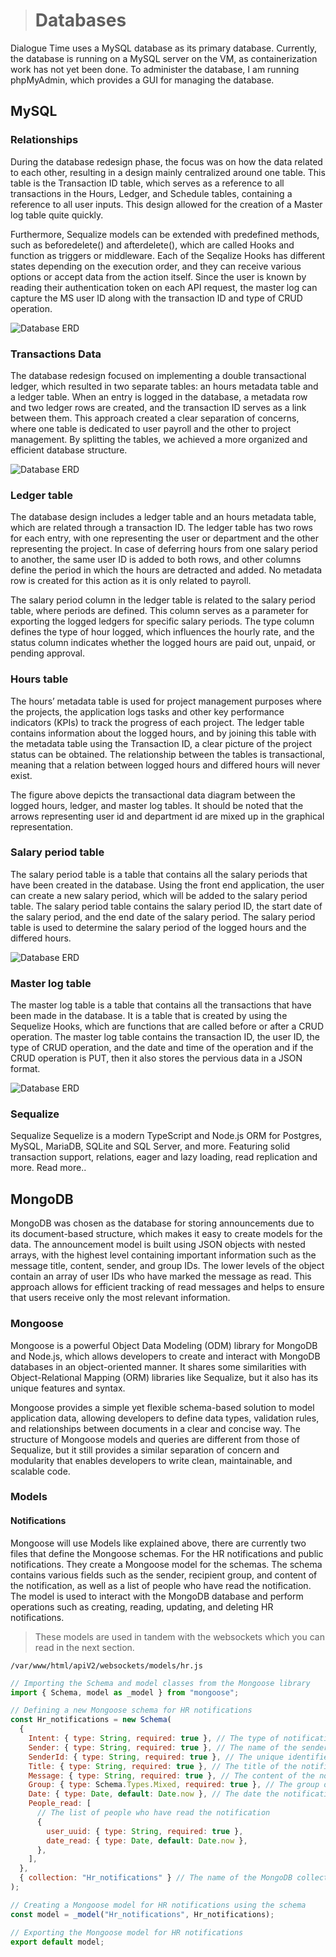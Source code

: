 > # Databases

Dialogue Time uses a MySQL database as its primary database. Currently, the database is running on a MySQL server on the VM, as containerization work has not yet been done. To administer the database, I am running phpMyAdmin, which provides a GUI for managing the database.

## MySQL

### Relationships

During the database redesign phase, the focus was on how the data related to each other, resulting in a design mainly centralized around one table. This table is the Transaction ID table, which serves as a reference to all transactions in the Hours, Ledger, and Schedule tables, containing a reference to all user inputs. This design allowed for the creation of a Master log table quite quickly.

Furthermore, Sequalize models can be extended with predefined methods, such as beforedelete() and afterdelete(), which are called Hooks and function as triggers or middleware. Each of the Seqalize Hooks has different states depending on the execution order, and they can receive various options or accept data from the action itself. Since the user is known by reading their authentication token on each API request, the master log can capture the MS user ID along with the transaction ID and type of CRUD operation.

![Database ERD](../../../../images/ERD.png "Database ERD")

### Transactions Data

The database redesign focused on implementing a double transactional ledger, which resulted in two separate tables: an hours metadata table and a ledger table. When an entry is logged in the database, a metadata row and two ledger rows are created, and the transaction ID serves as a link between them. This approach created a clear separation of concerns, where one table is dedicated to user payroll and the other to project management. By splitting the tables, we achieved a more organized and efficient database structure.

![Database ERD](../../../../images/relational_diagram.png "Database ERD")

### Ledger table

The database design includes a ledger table and an hours metadata table, which are related through a transaction ID. The ledger table has two rows for each entry, with one representing the user or department and the other representing the project. In case of deferring hours from one salary period to another, the same user ID is added to both rows, and other columns define the period in which the hours are detracted and added. No metadata row is created for this action as it is only related to payroll.

The salary period column in the ledger table is related to the salary period table, where periods are defined. This column serves as a parameter for exporting the logged ledgers for specific salary periods. The type column defines the type of hour logged, which influences the hourly rate, and the status column indicates whether the logged hours are paid out, unpaid, or pending approval.

### Hours table

The hours’ metadata table is used for project management purposes where the projects, the application logs tasks and other key performance indicators (KPIs) to track the progress of each project. The ledger table contains information about the logged hours, and by joining this table with the metadata table using the Transaction ID, a clear picture of the project status can be obtained. The relationship between the tables is transactional, meaning that a relation between logged hours and differed hours will never exist.

The figure above depicts the transactional data diagram between the logged hours, ledger, and master log tables. It should be noted that the arrows representing user id and department id are mixed up in the graphical representation.

### Salary period table

The salary period table is a table that contains all the salary periods that have been created in the database. Using the front end application, the user can create a new salary period, which will be added to the salary period table. The salary period table contains the salary period ID, the start date of the salary period, and the end date of the salary period. The salary period table is used to determine the salary period of the logged hours and the differed hours.

![Database ERD](../../../../images/salary_periods.png "Salary Period")

### Master log table

The master log table is a table that contains all the transactions that have been made in the database. It is a table that is created by using the Sequelize Hooks, which are functions that are called before or after a CRUD operation. The master log table contains the transaction ID, the user ID, the type of CRUD operation, and the date and time of the operation and if the CRUD operation is PUT, then it also stores the pervious data in a JSON format.

![Database ERD](../../../../images/master_log.png "Master Log")

### Sequalize

Sequalize Sequelize is a modern TypeScript and Node.js ORM for Postgres, MySQL, MariaDB, SQLite and SQL
Server, and more. Featuring solid transaction support, relations, eager and lazy loading, read replication
and more. Read more..

## MongoDB

MongoDB was chosen as the database for storing announcements due to its document-based structure, which makes it easy to create models for the data. The announcement model is built using JSON objects with nested arrays, with the highest level containing important information such as the message title, content, sender, and group IDs. The lower levels of the object contain an array of user IDs who have marked the message as read. This approach allows for efficient tracking of read messages and helps to ensure that users receive only the most relevant information.

### Mongoose

Mongoose is a powerful Object Data Modeling (ODM) library for MongoDB and Node.js, which allows developers to create and interact with MongoDB databases in an object-oriented manner. It shares some similarities with Object-Relational Mapping (ORM) libraries like Sequalize, but it also has its unique features and syntax.

Mongoose provides a simple yet flexible schema-based solution to model application data, allowing developers to define data types, validation rules, and relationships between documents in a clear and concise way. The structure of Mongoose models and queries are different from those of Sequalize, but it still provides a similar separation of concern and modularity that enables developers to write clean, maintainable, and scalable code.

### Models

#### Notifications

Mongoose will use Models like explained above, there are currently two files that define the Mongoose schemas. For the HR notifications and public notifications. They create a Mongoose model for the schemas. The schema contains various fields such as the sender, recipient group, and content of the notification, as well as a list of people who have read the notification. The model is used to interact with the MongoDB database and perform operations such as creating, reading, updating, and deleting HR notifications.

> These models are used in tandem with the websockets which you can read in the next section.

`/var/www/html/apiV2/websockets/models/hr.js`

```js
// Importing the Schema and model classes from the Mongoose library
import { Schema, model as _model } from "mongoose";

// Defining a new Mongoose schema for HR notifications
const Hr_notifications = new Schema(
  {
    Intent: { type: String, required: true }, // The type of notification
    Sender: { type: String, required: true }, // The name of the sender
    SenderId: { type: String, required: true }, // The unique identifier of the sender
    Title: { type: String, required: true }, // The title of the notification
    Message: { type: String, required: true }, // The content of the notification
    Group: { type: Schema.Types.Mixed, required: true }, // The group of recipients for the notification
    Date: { type: Date, default: Date.now }, // The date the notification was created
    People_read: [
      // The list of people who have read the notification
      {
        user_uuid: { type: String, required: true },
        date_read: { type: Date, default: Date.now },
      },
    ],
  },
  { collection: "Hr_notifications" } // The name of the MongoDB collection
);

// Creating a Mongoose model for HR notifications using the schema
const model = _model("Hr_notifications", Hr_notifications);

// Exporting the Mongoose model for HR notifications
export default model;
```
